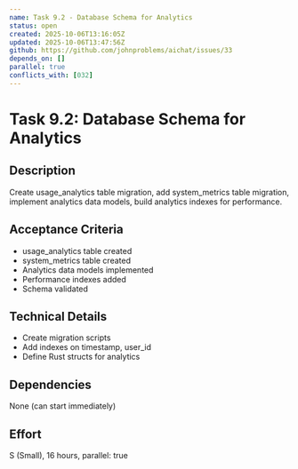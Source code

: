 ```yaml
---
name: Task 9.2 - Database Schema for Analytics
status: open
created: 2025-10-06T13:16:05Z
updated: 2025-10-06T13:47:56Z
github: https://github.com/johnproblems/aichat/issues/33
depends_on: []
parallel: true
conflicts_with: [032]
---
```


# Task 9.2: Database Schema for Analytics

## Description
Create usage_analytics table migration, add system_metrics table migration, implement analytics data models, build analytics indexes for performance.

## Acceptance Criteria
- usage_analytics table created
- system_metrics table created
- Analytics data models implemented
- Performance indexes added
- Schema validated

## Technical Details
- Create migration scripts
- Add indexes on timestamp, user_id
- Define Rust structs for analytics

## Dependencies
None (can start immediately)

## Effort
S (Small), 16 hours, parallel: true
